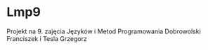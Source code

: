 # Lmp9
Projekt na 9. zajęcia Języków i Metod Programowania 
Dobrowolski Franciszek i Tesla Grzegorz
